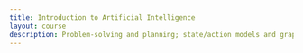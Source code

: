 ```yaml
---
title: Introduction to Artificial Intelligence
layout: course
description: Problem-solving and planning; state/action models and graph searching. Natural language understanding Computational vision. Applications of artificial intelligence.
---
```


